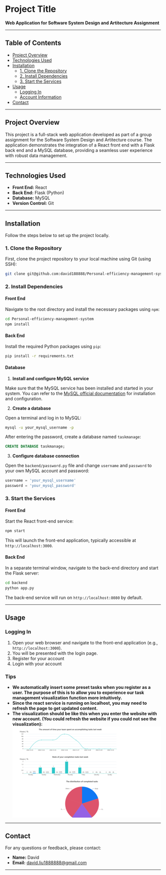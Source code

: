 # Project Title

**Web Application for Software System Design and Artitecture Assignment**


---

## Table of Contents

- [Project Overview](#project-overview)
- [Technologies Used](#technologies-used)
- [Installation](#installation)
  - [1. Clone the Repository](#1-clone-the-repository)
  - [2. Install Dependencies](#2-install-dependencies)
  - [3. Start the Services](#3-start-the-services)
- [Usage](#usage)
  - [Logging In](#logging-in)
  - [Account Information](#account-information)
- [Contact](#contact)

---

## Project Overview

This project is a full-stack web application developed as part of a group assignment for the Software System Design and Artitecture course. The application demonstrates the integration of a React front end with a Flask back end and a MySQL database, providing a seamless user experience with robust data management.

---

## Technologies Used

- **Front End:** React
- **Back End:** Flask (Python)
- **Database:** MySQL
- **Version Control:** Git

---

## Installation

Follow the steps below to set up the project locally.

### 1. Clone the Repository

First, clone the project repository to your local machine using Git (using SSH):
```bash
git clone git@github.com:david188888/Personal-efficiency-management-system.git
```
### 2. Install Dependencies

#### Front End

Navigate to the root directory and install the necessary packages using `npm`:

```bash
cd Personal-efficiency-management-system
npm install
```

#### Back End

Install the required Python packages using `pip`:

```bash
pip install -r requirements.txt
```

#### Database

1. **Install and configure MySQL service**

Make sure that the MySQL service has been installed and started in your system. You can refer to the [MySQL official documentation](https://dev.mysql.com/doc/) for installation and configuration.

2. **Create a database**

Open a terminal and log in to MySQL:

```bash
mysql -u your_mysql_username -p
```

After entering the password, create a database named `taskmanage`:

```sql
CREATE DATABASE taskmanage;
```

3. **Configure database connection**

Open the `backend/password.py` file and change `username` and `password` to your own MySQL account and password:

```python
username = 'your_mysql_username'
password = 'your_mysql_password'
```

### 3. Start the Services

#### Front End

Start the React front-end service:

```bash
npm start
```

This will launch the front-end application, typically accessible at `http://localhost:3000`.

#### Back End

In a separate terminal window, navigate to the back-end directory and start the Flask server:

```bash
cd backend
python app.py
```

The back-end service will run on `http://localhost:8080` by default.

---

## Usage

### Logging In

1. Open your web browser and navigate to the front-end application (e.g., `http://localhost:3000`).
2. You will be presented with the login page.
3. Register for your account
4. Login with your account

### Tips

- **We automatically insert some preset tasks when you register as a user. The purpose of this is to allow you to experience our task management visualization function more intuitively.**
- **Since the react service is running on localhost, you may need to refresh the page to get updated content.**
- **The visualization should be like this when you enter the website with new account. (You could refresh the website if you could not see the visualization):**
![visualization](photo.png)
---

## Contact

For any questions or feedback, please contact:

- **Name:** David
- **Email:** david.liu1888888@gmail.com


---

